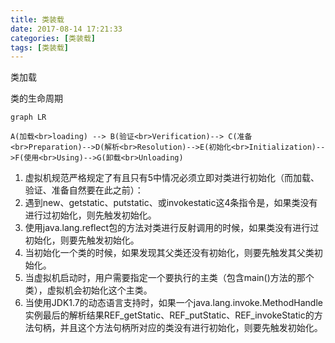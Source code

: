 ```yaml
---
title: 类装载
date: 2017-08-14 17:21:33
categories: [类装载]
tags: [类装载]
---
```


类加载

类的生命周期

```mermaid
graph LR

A(加载<br>loading) --> B(验证<br>Verification)--> C(准备<br>Preparation)-->D(解析<br>Resolution)-->E(初始化<br>Initialization)-->F(使用<br>Using)-->G(卸载<br>Unloading)

```



1. 虚拟机规范严格规定了有且只有5中情况必须立即对类进行初始化（而加载、验证、准备自然要在此之前）：
2. 遇到new、getstatic、putstatic、或invokestatic这4条指令是，如果类没有进行过初始化，则先触发初始化。
3. 使用java.lang.reflect包的方法对类进行反射调用的时候，如果类没有进行过初始化，则要先触发初始化。
4. 当初始化一个类的时候，如果发现其父类还没有初始化，则要先触发其父类初始化。
5. 当虚拟机启动时，用户需要指定一个要执行的主类（包含main()方法的那个类），虚拟机会初始化这个主类。
6. 当使用JDK1.7的动态语言支持时，如果一个java.lang.invoke.MethodHandle实例最后的解析结果REF_getStatic、REF_putStatic、REF_invokeStatic的方法句柄，并且这个方法句柄所对应的类没有进行初始化，则要先触发初始化。





